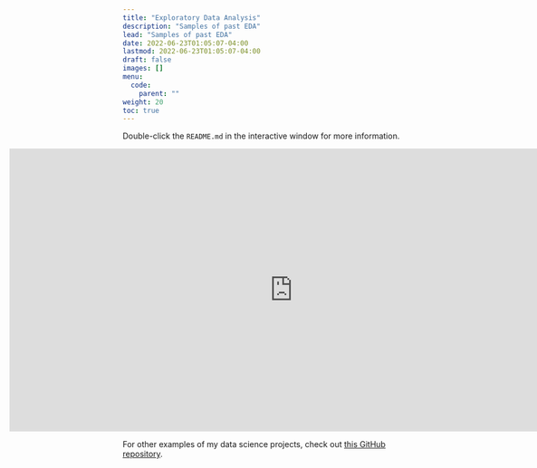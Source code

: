 ```yaml
---
title: "Exploratory Data Analysis"
description: "Samples of past EDA"
lead: "Samples of past EDA"
date: 2022-06-23T01:05:07-04:00
lastmod: 2022-06-23T01:05:07-04:00
draft: false
images: []
menu:
  code:
    parent: ""
weight: 20
toc: true
---
```


Double-click the `README.md` in the interactive window for more information.

<iframe
  id="ipynb"
  loading="lazy"
  style="position:relative;right:200px;"
  id="bmap"
  src="https://redsoxfan0219.github.io/jupyterdemo/lab/index.html?display=0"
  width="1000px"
  height="500px"
  onload="scroll(0,screen.height);"
  frameborder="0"
  allowfullscreen
>
</iframe>

For other examples of my data science projects, check out [this GitHub repository](https://github.com/redsoxfan0219/dataquest_projects).
